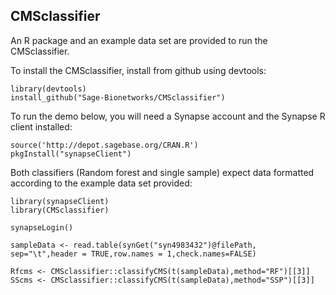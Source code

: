## CMSclassifier

An R package and an example data set are provided to run the CMSclassifier. 

To install the CMSclassifier, install from github using devtools:
```
library(devtools)
install_github("Sage-Bionetworks/CMSclassifier")
```

To run the demo below, you will need a Synapse account and the Synapse R client installed:
```
source('http://depot.sagebase.org/CRAN.R')
pkgInstall("synapseClient")
```

Both classifiers (Random forest and single sample) expect data formatted according to the example data set provided:
```
library(synapseClient)
library(CMSclassifier)

synapseLogin()

sampleData <- read.table(synGet("syn4983432")@filePath, sep="\t",header = TRUE,row.names = 1,check.names=FALSE)

Rfcms <- CMSclassifier::classifyCMS(t(sampleData),method="RF")[[3]]
SScms <- CMSclassifier::classifyCMS(t(sampleData),method="SSP")[[3]]
```


